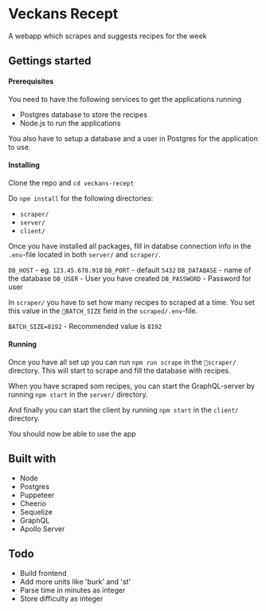 # Veckans Recept

A webapp which scrapes and suggests recipes for the week

## Gettings started

#### Prerequisites

You need to have the following services to get the applications running

- Postgres database to store the recipes
- Node.js to run the applications

You also have to setup a database and a user in Postgres for the application to use.

#### Installing

Clone the repo and `cd veckans-recept`

Do `npm install` for the following directories:

- `scraper/`
- `server/`
- `client/`

Once you have installed all packages, fill in databse connection info in the `.env`-file located in both `server/` and `scraper/`.

`DB_HOST` - eg. `123.45.678.910`
`DB_PORT` - default `5432`
`DB_DATABASE` - name of the database
`DB_USER` - User you have created
`DB_PASSWORD` - Password for user

In `scraper/` you have to set how many recipes to scraped at a time. You set this value in the `BATCH_SIZE` field in the `scraped/.env`-file.

`BATCH_SIZE=8192` - Recommended value is `8192`

#### Running

Once you have all set up you can run `npm run scrape` in the `scraper/` directory. This will start to scrape and fill the database with recipes.

When you have scraped som recipes, you can start the GraphQL-server by running `npm start` in the `server/` directory.

And finally you can start the client by running `npm start` in the `client/` directory.

You should now be able to use the app

## Built with

- Node
- Postgres
- Puppeteer
- Cheerio
- Sequelize
- GraphQL
- Apollo Server
  <!-- - Apollo -->
  <!-- - React -->
  <!-- - Styled components -->

## Todo

- Build frontend
- Add more units like 'burk' and 'st'
- Parse time in minutes as integer
- Store difficulty as integer
